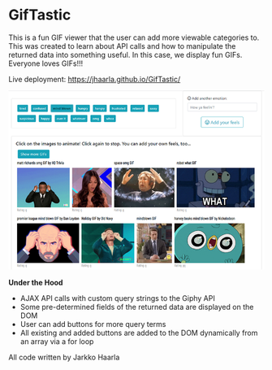 # GifTastic

This is a fun GIF viewer that the user can add more viewable categories to. This was created to learn about API calls and how to manipulate the returned data into something useful. In this case, we display fun GIFs. Everyone loves GIFs!!!

Live deployment: https://jhaarla.github.io/GifTastic/

![screenshot](https://github.com/JHaarla/GifTastic/blob/master/assets/scrn1.PNG "screenshot of app")

**Under the Hood**

- AJAX API calls with custom query strings to the Giphy API
- Some pre-determined fields of the returned data are displayed on the DOM
- User can add buttons for more query terms
- All existing and added buttons are added to the DOM dynamically from an array via a for loop

All code written by Jarkko Haarla